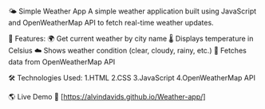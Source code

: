 
🌤️ Simple Weather App A simple weather application built using JavaScript and OpenWeatherMap API to fetch real-time weather updates.

🚀 Features: 🌍 Get current weather by city name 🌡️ Displays temperature in Celsius ☁️ Shows weather condition (clear, cloudy, rainy, etc.) 🔗 Fetches data from OpenWeatherMap API

🛠️ Technologies Used: 1.HTML 2.CSS 3.JavaScript 4.OpenWeatherMap API

🌎 Live Demo 🔗 [https://alvindavids.github.io/Weather-app/]

